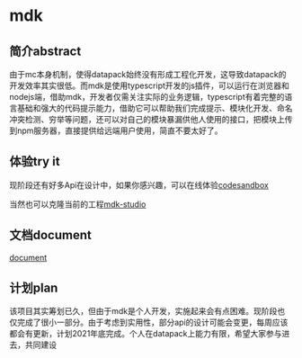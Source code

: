 # mdk
## 简介abstract

由于mc本身机制，使得datapack始终没有形成工程化开发，这导致datapack的开发效率其实很低。而mdk是使用typescript开发的js插件，可以运行在浏览器和nodejs端，借助mdk，开发者仅需关注实际的业务逻辑，typescript有着完整的语言基础和强大的代码提示能力，借助它可以帮助我们完成提示、模块化开发、命名冲突检测、穷举等问题，还可以对自己的模块暴漏供他人使用的接口，把模块上传到npm服务器，直接提供给远端用户使用，简直不要太好了。


## 体验try it
现阶段还有好多Api在设计中，如果你感兴趣，可以在线体验[codesandbox](https://codesandbox.io/s/mdk-example-8p5ol?file=/src/lib/index.ts)

当然也可以克隆当前的工程[mdk-studio](https://github.com/hans000/mdk-studio)

## 文档document

[document](https://hans000.github.io/mdk/modules.html)

## 计划plan
该项目其实筹划已久，但由于mdk是个人开发，实施起来会有点困难。现阶段也仅完成了很小一部分。由于考虑到实用性，部分api的设计可能会变更，每周应该都会有更新，计划2021年底完成。个人在datapack上能力有限，希望大家参与进去，共同建设